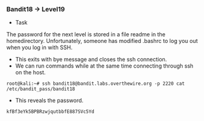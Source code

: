 ### Bandit18 -> Level19

* Task

The password for the next level is stored in a file readme in the homedirectory. Unfortunately, someone has modified .bashrc to log you out when you log in with SSH.

* This exits with bye message and closes the ssh connection.
* We can run commands while at the same time connecting through ssh on the host.
```
root@kali:~# ssh bandit18@bandit.labs.overthewire.org -p 2220 cat /etc/bandit_pass/bandit18
```

* This reveals the password.
```
kfBf3eYk5BPBRzwjqutbbfE887SVc5Yd
```

